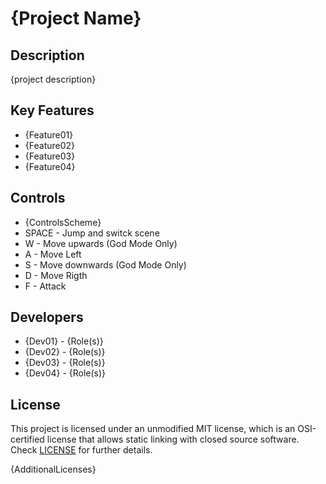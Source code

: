 # {Project Name}

## Description

{project description}

## Key Features

 - {Feature01}
 - {Feature02}
 - {Feature03}
 - {Feature04}
 
## Controls

 - {ControlsScheme}
 - SPACE - Jump and switck scene
 - W - Move upwards (God Mode Only)
 - A - Move Left
 - S -  Move downwards (God Mode Only)
 - D - Move Rigth 
 - F - Attack 
 
 

## Developers

 - {Dev01} - {Role(s)}
 - {Dev02} - {Role(s)}
 - {Dev03} - {Role(s)}
 - {Dev04} - {Role(s)}

## License

This project is licensed under an unmodified MIT license, which is an OSI-certified license that allows static linking with closed source software. Check [LICENSE](LICENSE) for further details.

{AdditionalLicenses}
